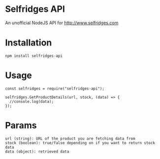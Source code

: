 # Selfridges API
An unofficial NodeJS API for http://www.selfridges.com

# Installation
`npm install selfridges-api`

# Usage
```
const selfridges = require("selfridges-api");

selfridges.GetProductDetails(url, stock, (data) => {
  //console.log(data);
});
```

# Params
```
url (string): URL of the product you are fetching data from
stock (boolean): true/false depending on if you want to return stock data
data (object): retrieved data
```
